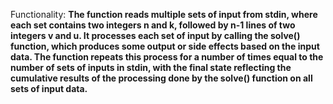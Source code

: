 Functionality: **The function reads multiple sets of input from stdin, where each set contains two integers n and k, followed by n-1 lines of two integers v and u. It processes each set of input by calling the solve() function, which produces some output or side effects based on the input data. The function repeats this process for a number of times equal to the number of sets of inputs in stdin, with the final state reflecting the cumulative results of the processing done by the solve() function on all sets of input data.**